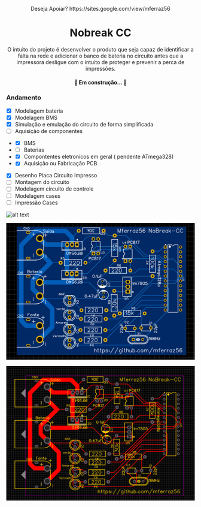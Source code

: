 <p align="center"> Deseja Apoiar? https://sites.google.com/view/mferraz56 </p>


<h1 align="center"> Nobreak CC </h1>



<p align="center"> O intuito do projeto é desenvolver o produto que seja capaz de identificar a falta na rede e adicionar o banco de bateria no circuito antes que a impressora desligue com o intuito de proteger e prevenir a perca de impressões. </p>

<h4 align="center"> 
	🚧 Em construção...  🚧
</h4>

### Andamento
- [x] Modelagem bateria
- [x] Modelagem BMS
- [x] Simulação e emulação do circuito de forma simplificada
- [ ] Aquisição de componentes 
- - [x] BMS
- - [ ] Baterias
- - [x] Compontentes eletronicos em geral ( pendente ATmega328)
- - [x] Aquisição ou Fabricação PCB
- [x] Desenho Placa Circuito Impresso
- [ ] Montagem do circuito 
- [ ] Modelagem circuito de controle
- [ ] Modelagem cases
- [ ] Impressão Cases

![alt text](https://github.com/mferraz56/Nobreak_CC_impressora_3D/blob/main/Modelagem/Imagens/vis%C3%A3o.gif)


![alt text](https://github.com/mferraz56/Nobreak_CC_impressora_3D/blob/main/PCB/imagem.PNG)


![alt text](https://github.com/mferraz56/Nobreak_CC_impressora_3D/blob/main/PCB/layout.PNG)
